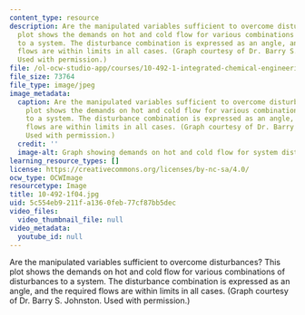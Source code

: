 ```yaml
---
content_type: resource
description: Are the manipulated variables sufficient to overcome disturbances? This
  plot shows the demands on hot and cold flow for various combinations of disturbances
  to a system. The disturbance combination is expressed as an angle, and the required
  flows are within limits in all cases. (Graph courtesy of Dr. Barry S. Johnston.
  Used with permission.)
file: /ol-ocw-studio-app/courses/10-492-1-integrated-chemical-engineering-topics-i-process-control-by-design-fall-2004/5c554eb9211fa1360feb77cf87bb5dec_10-492-1f04.jpg
file_size: 73764
file_type: image/jpeg
image_metadata:
  caption: Are the manipulated variables sufficient to overcome disturbances? This
    plot shows the demands on hot and cold flow for various combinations of disturbances
    to a system. The disturbance combination is expressed as an angle, and the required
    flows are within limits in all cases. (Graph courtesy of Dr. Barry S. Johnston.
    Used with permission.)
  credit: ''
  image-alt: Graph showing demands on hot and cold flow for system disturbances.
learning_resource_types: []
license: https://creativecommons.org/licenses/by-nc-sa/4.0/
ocw_type: OCWImage
resourcetype: Image
title: 10-492-1f04.jpg
uid: 5c554eb9-211f-a136-0feb-77cf87bb5dec
video_files:
  video_thumbnail_file: null
video_metadata:
  youtube_id: null
---
```

Are the manipulated variables sufficient to overcome disturbances? This plot shows the demands on hot and cold flow for various combinations of disturbances to a system. The disturbance combination is expressed as an angle, and the required flows are within limits in all cases. (Graph courtesy of Dr. Barry S. Johnston. Used with permission.)